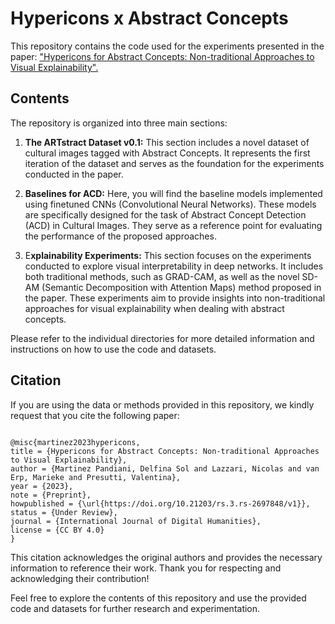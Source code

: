 # Hypericons x Abstract Concepts

This repository contains the code used for the experiments presented in the paper: ["Hypericons for Abstract Concepts: Non-traditional Approaches to Visual Explainability".](https://www.researchsquare.com/article/rs-2697848/v1)

## Contents
The repository is organized into three main sections:

1. **The ARTstract Dataset v0.1:** This section includes a novel dataset of cultural images tagged with Abstract Concepts. It represents the first iteration of the dataset and serves as the foundation for the experiments conducted in the paper.


2. **Baselines for ACD:** Here, you will find the baseline models implemented using finetuned CNNs (Convolutional Neural Networks). These models are specifically designed for the task of Abstract Concept Detection (ACD) in Cultural Images. They serve as a reference point for evaluating the performance of the proposed approaches.


3. E**xplainability Experiments:** This section focuses on the experiments conducted to explore visual interpretability in deep networks. It includes both traditional methods, such as GRAD-CAM, as well as the novel SD-AM (Semantic Decomposition with Attention Maps) method proposed in the paper. These experiments aim to provide insights into non-traditional approaches for visual explainability when dealing with abstract concepts.

Please refer to the individual directories for more detailed information and instructions on how to use the code and datasets.

## Citation

If you are using the data or methods provided in this repository, we kindly request that you cite the following paper:



```

@misc{martinez2023hypericons,
title = {Hypericons for Abstract Concepts: Non-traditional Approaches to Visual Explainability},
author = {Martinez Pandiani, Delfina Sol and Lazzari, Nicolas and van Erp, Marieke and Presutti, Valentina},
year = {2023},
note = {Preprint},
howpublished = {\url{https://doi.org/10.21203/rs.3.rs-2697848/v1}},
status = {Under Review},
journal = {International Journal of Digital Humanities},
license = {CC BY 4.0}
}
```
This citation acknowledges the original authors and provides the necessary information to reference their work. Thank you for respecting and acknowledging their contribution!

Feel free to explore the contents of this repository and use the provided code and datasets for further research and experimentation.